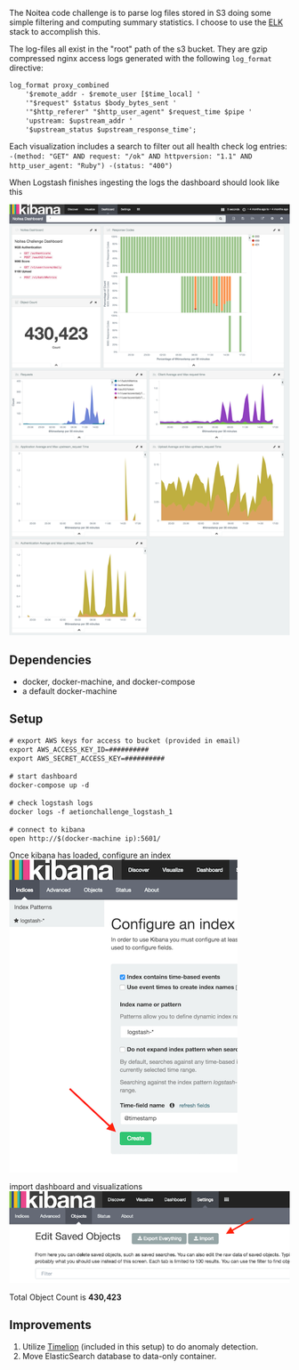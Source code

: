 The Noitea code challenge is to parse log files stored in S3 doing some simple filtering and computing
summary statistics. I choose to use the [ELK](https://www.elastic.co/webinars/introduction-elk-stack) stack to accomplish this.

The log-files all exist in the "root" path of the s3 bucket. They are gzip compressed nginx access
logs generated with the following `log_format` directive:

    log_format proxy_combined
        '$remote_addr - $remote_user [$time_local] '
        '"$request" $status $body_bytes_sent '
        '"$http_referer" "$http_user_agent" $request_time $pipe '
        'upstream: $upstream_addr '
        '$upstream_status $upstream_response_time';

Each visualization includes a search to filter out all health check log entries:  
`-(method: "GET" AND request: "/ok" AND httpversion: "1.1" AND http_user_agent: "Ruby") -(status: "400")`

When Logstash finishes ingesting the logs the dashboard should look like this

![dashboard](screencaptures/dashboard.png)

## Dependencies
* docker, docker-machine, and docker-compose
* a default docker-machine

## Setup

```
# export AWS keys for access to bucket (provided in email)
export AWS_ACCESS_KEY_ID=##########
export AWS_SECRET_ACCESS_KEY=##########

# start dashboard
docker-compose up -d

# check logstash logs
docker logs -f aetionchallenge_logstash_1

# connect to kibana
open http://$(docker-machine ip):5601/
```

Once kibana has loaded, configure an index  
![add index](screencaptures/create-index.png)

import dashboard and visualizations  
![import objects](screencaptures/import-objects.png)

Total Object Count is **430,423**

## Improvements
1. Utilize [Timelion](https://www.elastic.co/blog/timelion-timeline) (included in this setup) to do anomaly detection.
1. Move ElasticSearch database to data-only container.
